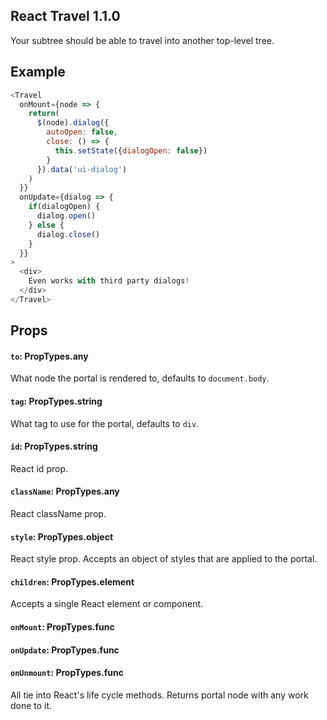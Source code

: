 ## React Travel 1.1.0

Your subtree should be able to travel into another top-level tree.

## Example
```js
<Travel
  onMount={node => {
    return(
      $(node).dialog({
        autoOpen: false,
        close: () => {
          this.setState({dialogOpen: false})
        }
      }).data('ui-dialog')
    )
  }}
  onUpdate={dialog => {
    if(dialogOpen) {
      dialog.open()
    } else {
      dialog.close()
    }
  }}
>
  <div>
    Even works with third party dialogs!
  </div>
</Travel>
```

## Props

#### `to`: PropTypes.any

What node the portal is rendered to, defaults to `document.body`.

#### `tag`: PropTypes.string

What tag to use for the portal, defaults to `div`.

#### `id`: PropTypes.string

React id prop.

#### `className`: PropTypes.any

React className prop.

#### `style`: PropTypes.object

React style prop. Accepts an object of styles that are applied to the portal.

#### `children`: PropTypes.element

Accepts a single React element or component.

#### `onMount`: PropTypes.func
#### `onUpdate`: PropTypes.func
#### `onUnmount`: PropTypes.func

All tie into React's life cycle methods. Returns portal node with any work done to it.